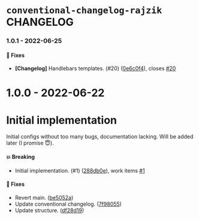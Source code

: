 # `conventional-changelog-rajzik` CHANGELOG

<!-- MONODEPLOY:BELOW -->

### 1.0.1 - 2022-06-25

#### 🐞 Fixes

- **[Changelog]** Handlebars templates. (#20) ([0e6c0f4](https://github.com/rajzik/configs/commit/0e6c0f4ae08a6a072e42977bbd3010b636c78729)), closes [#20](https://github.com/rajzik/configs/issues/20)





# 1.0.0 - 2022-06-22

# Initial implementation

Initial configs without too many bugs, documentation lacking. Will be added later (I promise 😇).

#### 💥 Breaking

- Initial implementation. (#1) ([288db0e](https://github.com/rajzik/configs/commit/288db0e500fd2c2a9d52a2e9d7570fa37099ab5e)), work items [#1](https://github.com/rajzik/configs/issues/1)

#### 🐞 Fixes

- Revert main. ([be5052a](https://github.com/rajzik/configs/commit/be5052aa844c5bc52b16ecf97d4dc5697a2ca898))
- Update conventional changelog. ([7f98055](https://github.com/rajzik/configs/commit/7f980551f62bf3093dd14b703392bcbe048f8c7a))
- Update structure. ([df28d19](https://github.com/rajzik/configs/commit/df28d19a23c892dee09c07f80df2a56c428f7b7a))




